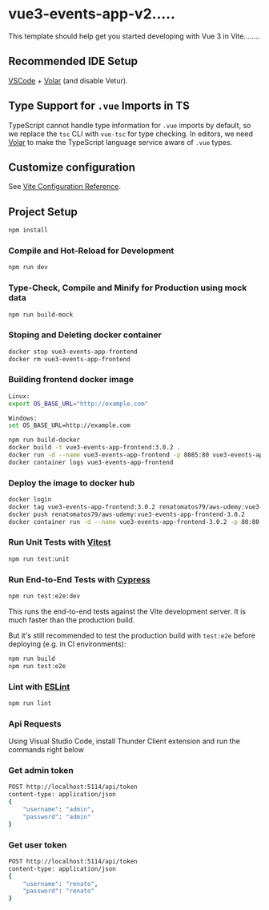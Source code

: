 # vue3-events-app-v2.....

This template should help get you started developing with Vue 3 in Vite........

## Recommended IDE Setup

[VSCode](https://code.visualstudio.com/) + [Volar](https://marketplace.visualstudio.com/items?itemName=Vue.volar) (and disable Vetur).

## Type Support for `.vue` Imports in TS

TypeScript cannot handle type information for `.vue` imports by default, so we replace the `tsc` CLI with `vue-tsc` for type checking. In editors, we need [Volar](https://marketplace.visualstudio.com/items?itemName=Vue.volar) to make the TypeScript language service aware of `.vue` types.

## Customize configuration

See [Vite Configuration Reference](https://vitejs.dev/config/).

## Project Setup

```sh
npm install
```

### Compile and Hot-Reload for Development

```sh
npm run dev
```

### Type-Check, Compile and Minify for Production using mock data

```sh
npm run build-mock
```

### Stoping and Deleting docker container

```sh
docker stop vue3-events-app-frontend 
docker rm vue3-events-app-frontend 
```

### Building frontend docker image

```sh
Linux:
export OS_BASE_URL="http://example.com"

Windows:
set OS_BASE_URL=http://example.com

npm run build-docker
docker build -t vue3-events-app-frontend:3.0.2 .
docker run -d --name vue3-events-app-frontend -p 8085:80 vue3-events-app-frontend:3.0.2
docker container logs vue3-events-app-frontend
```

### Deploy the image to docker hub

```sh
docker login
docker tag vue3-events-app-frontend:3.0.2 renatomatos79/aws-udemy:vue3-events-app-frontend-3.0.2
docker push renatomatos79/aws-udemy:vue3-events-app-frontend-3.0.2
docker container run -d --name vue3-events-app-frontend-3.0.2 -p 80:80 renatomatos79/aws-udemy:vue3-events-app-frontend-3.0.2
```

### Run Unit Tests with [Vitest](https://vitest.dev/)

```sh
npm run test:unit
```

### Run End-to-End Tests with [Cypress](https://www.cypress.io/)

```sh
npm run test:e2e:dev
```

This runs the end-to-end tests against the Vite development server.
It is much faster than the production build.

But it's still recommended to test the production build with `test:e2e` before deploying (e.g. in CI environments):

```sh
npm run build
npm run test:e2e
```

### Lint with [ESLint](https://eslint.org/)

```sh
npm run lint
```

### Api Requests

Using Visual Studio Code, install Thunder Client extension and run the commands right below

### Get admin token

```sh
POST http://localhost:5114/api/token
content-type: application/json
{
    "username": "admin",
    "password": "admin"
}
```

### Get user token

```sh
POST http://localhost:5114/api/token
content-type: application/json
{
    "username": "renato",
    "password": "renato"
}
```

